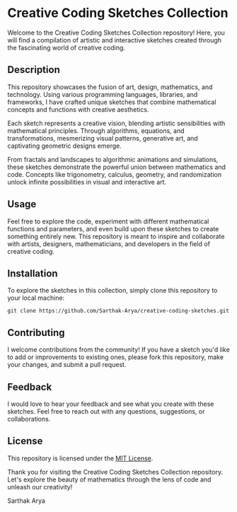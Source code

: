 # Creative Coding Sketches Collection

Welcome to the Creative Coding Sketches Collection repository! Here, you will find a compilation of artistic and interactive sketches created through the fascinating world of creative coding.

## Description

This repository showcases the fusion of art, design, mathematics, and technology. Using various programming languages, libraries, and frameworks, I have crafted unique sketches that combine mathematical concepts and functions with creative aesthetics.

Each sketch represents a creative vision, blending artistic sensibilities with mathematical principles. Through algorithms, equations, and transformations, mesmerizing visual patterns, generative art, and captivating geometric designs emerge.

From fractals and landscapes to algorithmic animations and simulations, these sketches demonstrate the powerful union between mathematics and code. Concepts like trigonometry, calculus, geometry, and randomization unlock infinite possibilities in visual and interactive art.

## Usage

Feel free to explore the code, experiment with different mathematical functions and parameters, and even build upon these sketches to create something entirely new. This repository is meant to inspire and collaborate with artists, designers, mathematicians, and developers in the field of creative coding.

## Installation

To explore the sketches in this collection, simply clone this repository to your local machine:

```
git clone https://github.com/Sarthak-Arya/creative-coding-sketches.git
```

## Contributing

I welcome contributions from the community! If you have a sketch you'd like to add or improvements to existing ones, please fork this repository, make your changes, and submit a pull request.

## Feedback

I would love to hear your feedback and see what you create with these sketches. Feel free to reach out with any questions, suggestions, or collaborations.

## License

This repository is licensed under the [MIT License](LICENSE).

Thank you for visiting the Creative Coding Sketches Collection repository. Let's explore the beauty of mathematics through the lens of code and unleash our creativity!

Sarthak Arya
